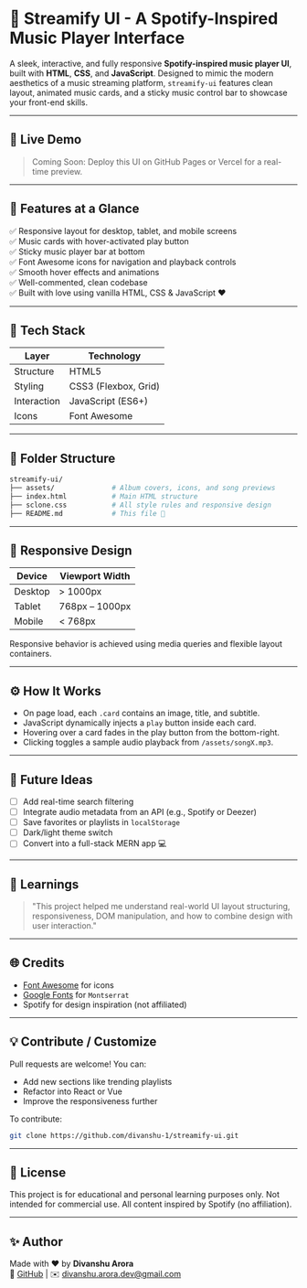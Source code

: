 # 🎵 Streamify UI - A Spotify-Inspired Music Player Interface

A sleek, interactive, and fully responsive **Spotify-inspired music player UI**, built with **HTML**, **CSS**, and **JavaScript**. Designed to mimic the modern aesthetics of a music streaming platform, `streamify-ui` features clean layout, animated music cards, and a sticky music control bar to showcase your front-end skills.



---

## 🚀 Live Demo
> Coming Soon: Deploy this UI on GitHub Pages or Vercel for a real-time preview.

---

## 📸 Features at a Glance

✅ Responsive layout for desktop, tablet, and mobile screens  
✅ Music cards with hover-activated play button  
✅ Sticky music player bar at bottom  
✅ Font Awesome icons for navigation and playback controls  
✅ Smooth hover effects and animations  
✅ Well-commented, clean codebase  
✅ Built with love using vanilla HTML, CSS & JavaScript ❤️

---

## 🧱 Tech Stack

| Layer       | Technology           |
|-------------|-----------------------|
| Structure   | HTML5                |
| Styling     | CSS3 (Flexbox, Grid) |
| Interaction| JavaScript (ES6+)    |
| Icons       | Font Awesome          |

---

## 📁 Folder Structure

```bash
streamify-ui/
├── assets/              # Album covers, icons, and song previews
├── index.html           # Main HTML structure
├── sclone.css           # All style rules and responsive design
├── README.md            # This file 💚
```

---

## 🎯 Responsive Design

| Device        | Viewport Width |
|---------------|----------------|
| Desktop       | > 1000px       |
| Tablet        | 768px – 1000px |
| Mobile        | < 768px        |

Responsive behavior is achieved using media queries and flexible layout containers.

---

## ⚙️ How It Works
- On page load, each `.card` contains an image, title, and subtitle.
- JavaScript dynamically injects a `play` button inside each card.
- Hovering over a card fades in the play button from the bottom-right.
- Clicking toggles a sample audio playback from `/assets/songX.mp3`.

---

## 🔮 Future Ideas

- [ ] Add real-time search filtering
- [ ] Integrate audio metadata from an API (e.g., Spotify or Deezer)
- [ ] Save favorites or playlists in `localStorage`
- [ ] Dark/light theme switch
- [ ] Convert into a full-stack MERN app 💻

---

## 🧠 Learnings

> "This project helped me understand real-world UI layout structuring, responsiveness, DOM manipulation, and how to combine design with user interaction."

---

## 🌐 Credits

- [Font Awesome](https://fontawesome.com/) for icons
- [Google Fonts](https://fonts.google.com/) for `Montserrat`
- Spotify for design inspiration (not affiliated)

---

## 💡 Contribute / Customize

Pull requests are welcome! You can:
- Add new sections like trending playlists
- Refactor into React or Vue
- Improve the responsiveness further

To contribute:
```bash
git clone https://github.com/divanshu-1/streamify-ui.git
```

---

## 📄 License

This project is for educational and personal learning purposes only. Not intended for commercial use. All content inspired by Spotify (no affiliation).

---

## ✨ Author

Made with ❤️ by **Divanshu Arora**  
🔗 [GitHub](https://github.com/divanshu-1) | ✉️ divanshu.arora.dev@gmail.com

